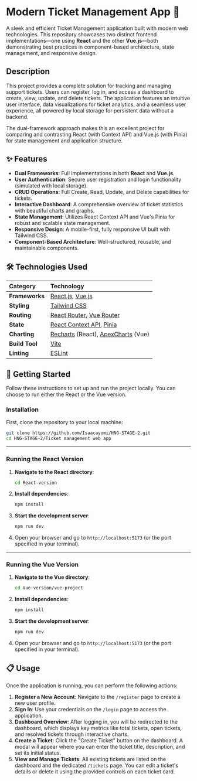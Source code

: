 # Modern Ticket Management App 🎫

A sleek and efficient Ticket Management application built with modern web technologies. This repository showcases two distinct frontend implementations—one using **React** and the other **Vue.js**—both demonstrating best practices in component-based architecture, state management, and responsive design.

## Description

This project provides a complete solution for tracking and managing support tickets. Users can register, log in, and access a dashboard to create, view, update, and delete tickets. The application features an intuitive user interface, data visualizations for ticket analytics, and a seamless user experience, all powered by local storage for persistent data without a backend.

The dual-framework approach makes this an excellent project for comparing and contrasting React (with Context API) and Vue.js (with Pinia) for state management and application structure.

## ✨ Features

- **Dual Frameworks**: Full implementations in both **React** and **Vue.js**.
- **User Authentication**: Secure user registration and login functionality (simulated with local storage).
- **CRUD Operations**: Full Create, Read, Update, and Delete capabilities for tickets.
- **Interactive Dashboard**: A comprehensive overview of ticket statistics with beautiful charts and graphs.
- **State Management**: Utilizes React Context API and Vue's Pinia for robust and scalable state management.
- **Responsive Design**: A mobile-first, fully responsive UI built with Tailwind CSS.
- **Component-Based Architecture**: Well-structured, reusable, and maintainable components.

## 🛠️ Technologies Used

| Category       | Technology                                                                                                       |
| :------------- | :--------------------------------------------------------------------------------------------------------------- |
| **Frameworks** | [React.js](https://react.dev/), [Vue.js](https://vuejs.org/)                                                     |
| **Styling**    | [Tailwind CSS](https://tailwindcss.com/)                                                                         |
| **Routing**    | [React Router](https://reactrouter.com/), [Vue Router](https://router.vuejs.org/)                                |
| **State**      | [React Context API](https://react.dev/learn/passing-data-deeply-with-context), [Pinia](https://pinia.vuejs.org/) |
| **Charting**   | [Recharts](https://recharts.org/) (React), [ApexCharts](https://apexcharts.com/) (Vue)                           |
| **Build Tool** | [Vite](https://vitejs.dev/)                                                                                      |
| **Linting**    | [ESLint](https://eslint.org/)                                                                                    |

## 🚀 Getting Started

Follow these instructions to set up and run the project locally. You can choose to run either the React or the Vue version.

### Installation

First, clone the repository to your local machine:

```bash
git clone https://github.com/Isaacayomi/HNG-STAGE-2.git
cd HNG-STAGE-2/Ticket management web app
```

---

### Running the React Version

1.  **Navigate to the React directory**:
    ```bash
    cd React-version
    ```
2.  **Install dependencies**:
    ```bash
    npm install
    ```
3.  **Start the development server**:
    ```bash
    npm run dev
    ```
4.  Open your browser and go to `http://localhost:5173` (or the port specified in your terminal).

---

### Running the Vue Version

1.  **Navigate to the Vue directory**:
    ```bash
    cd Vue-version/vue-project
    ```
2.  **Install dependencies**:
    ```bash
    npm install
    ```
3.  **Start the development server**:
    ```bash
    npm run dev
    ```
4.  Open your browser and go to `http://localhost:5173` (or the port specified in your terminal).

## 📋 Usage

Once the application is running, you can perform the following actions:

1.  **Register a New Account**: Navigate to the `/register` page to create a new user profile.
2.  **Sign In**: Use your credentials on the `/login` page to access the application.
3.  **Dashboard Overview**: After logging in, you will be redirected to the dashboard, which displays key metrics like total tickets, open tickets, and resolved tickets through interactive charts.
4.  **Create a Ticket**: Click the "Create Ticket" button on the dashboard. A modal will appear where you can enter the ticket title, description, and set its initial status.
5.  **View and Manage Tickets**: All existing tickets are listed on the dashboard and the dedicated `/tickets` page. You can edit a ticket's details or delete it using the provided controls on each ticket card.
